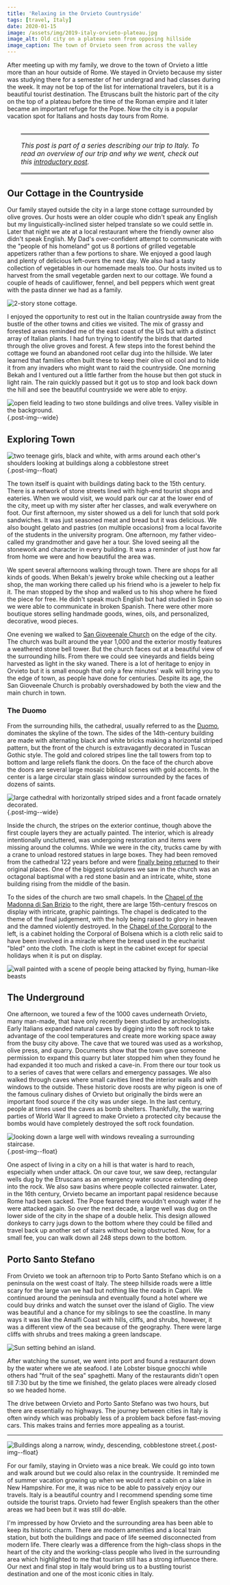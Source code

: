 ```yaml
---
title: 'Relaxing in the Orvieto Countryside'
tags: [travel, Italy]
date: 2020-01-15
image: /assets/img/2019-italy-orvieto-plateau.jpg
image_alt: Old city on a plateau seen from opposing hillside
image_caption: The town of Orvieto seen from across the valley
---
```


After meeting up with my family, we drove to the town of Orvieto a little more than an hour outside of Rome. We stayed in Orvieto because my sister was studying there for a semester of her undergrad and had classes during the week. It may not be top of the list for international travelers, but it is a beautiful tourist destination. The Etruscans built the historic part of the city on the top of a plateau before the time of the Roman empire and it later became an important refuge for the Pope. Now the city is a popular vacation spot for Italians and hosts day tours from Rome.

<aside style="padding: 16px 0;font-size: 1.1em;border-top: medium double #333;border-bottom: medium double #333;margin: 32px;font-style: italic;">
    This post is part of a series describing our trip to Italy. To read an overview of our trip and why we went, check out this <a href="/blog/2019/11/27/we-traveled-to-italy/">introductory post</a>.
</aside>

## Our Cottage in the Countryside

Our family stayed outside the city in a large stone cottage surrounded by olive groves. Our hosts were an older couple who didn't speak any English but my linguistically-inclined sister helped translate so we could settle in. Later that night we ate at a local restaurant where the friendly owner also didn't speak English. My Dad's over-confident attempt to communicate with the "people of his homeland" got us 8 portions of grilled vegetable appetizers rather than a few portions to share. We enjoyed a good laugh and plenty of delicious left-overs the next day. We also had a tasty collection of vegetables in our homemade meals too. Our hosts invited us to harvest from the small vegetable garden next to our cottage. We found a couple of heads of cauliflower, fennel, and bell peppers which went great with the pasta dinner we had as a family.

![2-story stone cottage.](
    /assets/img/2019-italy-orvieto-cottage.jpg
    "The roomy cottage our family stayed at"
)

I enjoyed the opportunity to rest out in the Italian countryside away from the bustle of the other towns and cities we visited. The mix of grassy and forested areas reminded me of the east coast of the US but with a distinct array of Italian plants. I had fun trying to identify the birds that darted through the olive groves and forest. A few steps into the forest behind the cottage we found an abandoned root cellar dug into the hillside. We later learned that families often built these to keep their olive oil cool and to hide it from any invaders who might want to raid the countryside. One morning Bekah and I ventured out a little farther from the house but then got stuck in light rain. The rain quickly passed but it got us to stop and look back down the hill and see the beautiful countryside we were able to enjoy.

![open field leading to two stone buildings and olive trees. Valley visible in the background.](
    /assets/img/2019-italy-orvieto-cottage-farm.jpg
    "View from up on the hill overlooking the property we stayed at"
){.post-img--wide}

## Exploring Town

![two teenage girls, black and white, with arms around each other's shoulders looking at buildings along a cobblestone street](
    /assets/img/2019-italy-orvieto-city-sisters.jpg
    "Two of my sisters walking down the city streets"
){.post-img--float}

The town itself is quaint with buildings dating back to the 15th century. There is a network of stone streets lined with high-end tourist shops and eateries. When we would visit, we would park our car at the lower end of the city, meet up with my sister after her classes, and walk everywhere on foot. Our first afternoon, my sister showed us a deli for lunch that sold pork sandwiches. It was just seasoned meat and bread but it was delicious. We also bought gelato and pastries (on multiple occasions) from a local favorite of the students in the university program. One afternoon, my father video-called my grandmother and gave her a tour. She loved seeing all the stonework and character in every building. It was a reminder of just how far from home we were and how beautiful the area was.

We spent several afternoons walking through town. There are shops for all kinds of goods. When Bekah's jewelry broke while checking out a leather shop, the man working there called up his friend who is a jeweler to help fix it. The man stopped by the shop and walked us to his shop where he fixed the piece for free. He didn't speak much English but had studied in Spain so we were able to communicate in broken Spanish. There were other more boutique stores selling handmade goods, wines, oils, and personalized, decorative, wood pieces.

One evening we walked to [San Gioveenale Church](https://en.wikipedia.org/wiki/San_Giovenale,_Orvieto) on the edge of the city. The church was built around the year 1,000 and the exterior mostly features a weathered stone bell tower. But the church faces out at a beautiful view of the surrounding hills. From there we could see vineyards and fields being harvested as light in the sky waned. There is a lot of heritage to enjoy in Orvieto but it is small enough that only a few minutes' walk will bring you to the edge of town, as people have done for centuries. Despite its age, the San Gioveenale Church is probably overshadowed by both the view and the main church in town.

### The Duomo

From the surrounding hills, the cathedral, usually referred to as the [Duomo](https://en.wikipedia.org/wiki/Orvieto_Cathedral), dominates the skyline of the town. The sides of the 14th-century building are made with alternating black and white bricks making a horizontal striped pattern, but the front of the church is extravagantly decorated in Tuscan Gothic style. The gold and colored stripes line the tall towers from top to bottom and large reliefs flank the doors. On the face of the church above the doors are several large mosaic biblical scenes with gold accents. In the center is a large circular stain glass window surrounded by the faces of dozens of saints.

![large cathedral with horizontally striped sides and a front facade ornately decorated.](
    /assets/img/2019-italy-orvieto-duomo.jpg
    "View of the Duomo as seen walking from the city center"
){.post-img--wide}

Inside the church, the stripes on the exterior continue, though above the first couple layers they are actually painted. The interior, which is already intentionally uncluttered, was undergoing restoration and items were missing around the columns. While we were in the city, trucks came by with a crane to unload restored statues in large boxes. They had been removed from the cathedral 122 years before and were [finally being returned](http://www.italianinsider.it/?q=node/8831) to their original places. One of the biggest sculptures we saw in the church was an octagonal baptismal with a red stone basin and an intricate, white, stone building rising from the middle of the basin.

To the sides of the church are two small chapels. In the [Chapel of the Madonna di San Brizio](https://en.wikipedia.org/wiki/Orvieto_Cathedral#Chapel_of_the_Madonna_di_San_Brizio) to the right, there are large 15th-century frescos on display with intricate, graphic paintings. The chapel is dedicated to the theme of the final judgement, with the holy being raised to glory in heaven and the damned violently destroyed. In the [Chapel of the Corporal](https://en.wikipedia.org/wiki/Orvieto_Cathedral#Chapel_of_the_Corporal) to the left, is a cabinet holding the Corporal of Bolsena which is a cloth relic said to have been involved in a miracle where the bread used in the eucharist "bled" onto the cloth. The cloth is kept in the cabinet except for special holidays when it is put on display.

![wall painted with a scene of people being attacked by flying, human-like beasts](
    /assets/img/2019-italy-orvieto-duomo-fresco.jpg
    "Fresco in [Chapel of the Madonna di San Brizio](https://en.wikipedia.org/wiki/Orvieto_Cathedral#Chapel_of_the_Madonna_di_San_Brizio)"
)

## The Underground

One afternoon, we toured a few of the 1000 caves underneath Orvieto, many man-made, that have only recently been studied by archeologists. Early Italians expanded natural caves by digging into the soft rock to take advantage of the cool temperatures and create more working space away from the busy city above. The cave that we toured was used as a workshop, olive press, and quarry. Documents show that the town gave someone permission to expand this quarry but later stopped him when they found he had expanded it too much and risked a cave-in. From there our tour took us to a series of caves that were cellars and emergency passages. We also walked through caves where small cavities lined the interior walls and with windows to the outside. These historic dove roosts are why pigeon is one of the famous culinary dishes of Orvieto but originally the birds were an important food source if the city was under siege. In the last century, people at times used the caves as bomb shelters. Thankfully, the warring parties of World War II agreed to make Orvieto a protected city because the bombs would have completely destroyed the soft rock foundation.

![looking down a large well with windows revealing a surrounding staircase.](
    /assets/img/2019-italy-orvieto-well.jpg
    "The double helix of the [Pozzo di S. Patrizio](https://en.wikipedia.org/wiki/Pozzo_di_S._Patrizio)"
){.post-img--float}

One aspect of living in a city on a hill is that water is hard to reach, especially when under attack. On our cave tour, we saw deep, rectangular wells dug by the Etruscans as an emergency water source extending deep into the rock. We also saw basins where people collected rainwater. Later, in the 16th century, Orvieto became an important papal residence because Rome had been sacked. The Pope feared there wouldn't enough water if he were attacked again. So over the next decade, a large well was dug on the lower side of the city in the shape of a double helix. This design allowed donkeys to carry jugs down to the bottom where they could be filled and travel back up another set of stairs without being obstructed. Now, for a small fee, you can walk down all 248 steps down to the bottom.

## Porto Santo Stefano

From Orvieto we took an afternoon trip to Porto Santo Stefano which is on a peninsula on the west coast of Italy. The steep hillside roads were a little scary for the large van we had but nothing like the roads in Capri. We continued around the peninsula and eventually found a hotel where we could buy drinks and watch the sunset over the island of Giglio. The view was beautiful and a chance for my siblings to see the coastline. In many ways it was like the Amalfi Coast with hills, cliffs, and shrubs, however, it was a different view of the sea because of the geography. There were large cliffs with shrubs and trees making a green landscape.

![Sun setting behind an island.](
    /assets/img/2019-italy-orvieto-porto-santo-stefano-sunset.jpg
    "Sunset as seen from Porto Santo Stefano"
)

After watching the sunset, we went into port and found a restaurant down by the water where we ate seafood. I ate Lobster bisque gnocchi while others had "fruit of the sea" spaghetti. Many of the restaurants didn't open till 7:30 but by the time we finished, the gelato places were already closed so we headed home.

The drive between Orvieto and Porto Santo Stefano was two hours, but there are essentially no highways. The journey between cities in Italy is often windy which was probably less of a problem back before fast-moving cars. This makes trains and ferries more appealing as a tourist.

---

![Buildings along a narrow, windy, descending, cobblestone street.](/assets/img/2019-italy-orvieto-city-street.jpg){.post-img--float}

For our family, staying in Orvieto was a nice break. We could go into town and walk around but we could also relax in the countryside. It reminded me of summer vacation growing up when we would rent a cabin on a lake in New Hampshire. For me, it was nice to be able to passively enjoy our travels. Italy is a beautiful country and I recommend spending some time outside the tourist traps. Orvieto had fewer English speakers than the other areas we had been but it was still do-able.

I'm impressed by how Orvieto and the surrounding area has been able to keep its historic charm. There are modern amenities and a local train station, but both the buildings and pace of life seemed disconnected from modern life. There clearly was a difference from the high-class shops in the heart of the city and the working-class people who lived in the surrounding area which highlighted to me that tourism still has a strong influence there. Our next and final stop in Italy would bring us to a bustling tourist destination and one of the most iconic cities in Italy.
